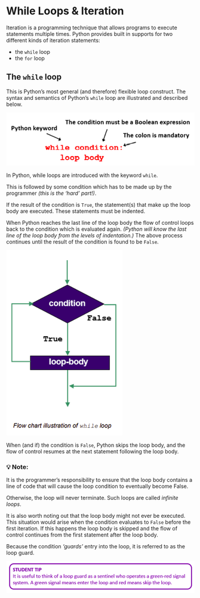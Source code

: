 # While Loops & Iteration 

Iteration is a programming technique that allows programs to execute statements multiple 
times. Python provides built in supports for two different kinds of iteration statements:
- the ``while`` loop
- the ``for`` loop

## The ``while`` loop
This is Python’s most general (and therefore) flexible loop construct.
The syntax and semantics of Python’s ``while`` loop are illustrated and described below.

![image](image.png) 

In Python, while loops are introduced with the keyword ``while``.

This is followed by some condition which has to be made up by the programmer *(this is the ‘hard’ part!)*. 

If the result of the condition is ``True``, the statement(s) that make up the loop body are executed. These statements must be indented. 

When Python reaches the last line of the loop body the flow of control loops back to the condition which is evaluated again. *(Python will know the last line of the loop body from the levels of indentation.)* The above process continues until the result of the condition is found to be ``False``.

![image](image_2.png) 

When (and if) the condition is ``False``, Python skips the loop body, and the flow of control resumes at the next statement following the loop body.

### 💡 Note:

It is the programmer’s responsibility to ensure that the loop body 
contains a line of code that will cause the loop condition to eventually become False. 

Otherwise, the loop will never terminate. Such loops are called *infinite loops*.

It is also worth noting out that the loop body might not ever be executed. This situation would arise when the condition evaluates to ``False`` before the first iteration. If this happens the loop body is skipped and the flow of control continues from the first statement after the loop body.

Because the condition *‘guards’* entry into the loop, it is referred to as the loop guard.

![image](image_4.png) 

